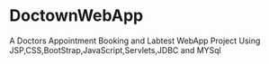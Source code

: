 # DoctownWebApp
A Doctors Appointment Booking and Labtest WebApp Project Using JSP,CSS,BootStrap,JavaScript,Servlets,JDBC and MYSql
